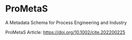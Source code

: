 # ProMetaS
A Metadata Schema for Process Engineering and Industry <br/>

ProMetaS Article: https://doi.org/10.1002/cite.202200225
